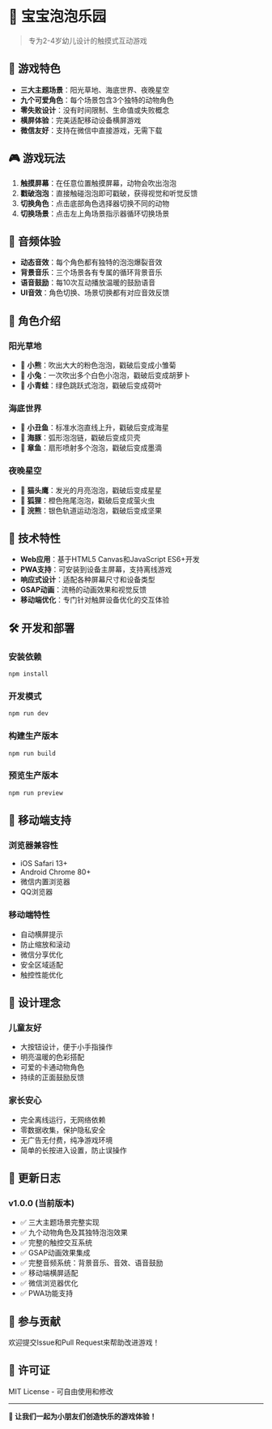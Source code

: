 # 🫧 宝宝泡泡乐园

> 专为2-4岁幼儿设计的触摸式互动游戏

## 📱 游戏特色

- **三大主题场景**：阳光草地、海底世界、夜晚星空
- **九个可爱角色**：每个场景包含3个独特的动物角色
- **零失败设计**：没有时间限制、生命值或失败概念
- **横屏体验**：完美适配移动设备横屏游戏
- **微信友好**：支持在微信中直接游戏，无需下载

## 🎮 游戏玩法

1. **触摸屏幕**：在任意位置触摸屏幕，动物会吹出泡泡
2. **戳破泡泡**：直接触碰泡泡即可戳破，获得视觉和听觉反馈
3. **切换角色**：点击底部角色选择器切换不同的动物
4. **切换场景**：点击左上角场景指示器循环切换场景

## 🎵 音频体验

- **动态音效**：每个角色都有独特的泡泡爆裂音效
- **背景音乐**：三个场景各有专属的循环背景音乐
- **语音鼓励**：每10次互动播放温暖的鼓励语音
- **UI音效**：角色切换、场景切换都有对应音效反馈

## 🌟 角色介绍

### 阳光草地
- 🐻 **小熊**：吹出大大的粉色泡泡，戳破后变成小雏菊
- 🐰 **小兔**：一次吹出多个白色小泡泡，戳破后变成胡萝卜
- 🐸 **小青蛙**：绿色跳跃式泡泡，戳破后变成荷叶

### 海底世界
- 🐠 **小丑鱼**：标准水泡直线上升，戳破后变成海星
- 🐬 **海豚**：弧形泡泡链，戳破后变成贝壳
- 🐙 **章鱼**：扇形喷射多个泡泡，戳破后变成墨滴

### 夜晚星空
- 🦉 **猫头鹰**：发光的月亮泡泡，戳破后变成星星
- 🦊 **狐狸**：橙色拖尾泡泡，戳破后变成萤火虫
- 🦝 **浣熊**：银色轨道运动泡泡，戳破后变成坚果

## 🚀 技术特性

- **Web应用**：基于HTML5 Canvas和JavaScript ES6+开发
- **PWA支持**：可安装到设备主屏幕，支持离线游戏
- **响应式设计**：适配各种屏幕尺寸和设备类型
- **GSAP动画**：流畅的动画效果和视觉反馈
- **移动端优化**：专门针对触屏设备优化的交互体验

## 🛠️ 开发和部署

### 安装依赖
```bash
npm install
```

### 开发模式
```bash
npm run dev
```

### 构建生产版本
```bash
npm run build
```

### 预览生产版本
```bash
npm run preview
```

## 📱 移动端支持

### 浏览器兼容性
- iOS Safari 13+
- Android Chrome 80+
- 微信内置浏览器
- QQ浏览器

### 移动端特性
- 自动横屏提示
- 防止缩放和滚动
- 微信分享优化
- 安全区域适配
- 触控性能优化

## 🎨 设计理念

### 儿童友好
- 大按钮设计，便于小手指操作
- 明亮温暖的色彩搭配
- 可爱的卡通动物角色
- 持续的正面鼓励反馈

### 家长安心
- 完全离线运行，无网络依赖
- 零数据收集，保护隐私安全
- 无广告无付费，纯净游戏环境
- 简单的长按进入设置，防止误操作

## 📝 更新日志

### v1.0.0 (当前版本)
- ✅ 三大主题场景完整实现
- ✅ 九个动物角色及其独特泡泡效果
- ✅ 完整的触控交互系统
- ✅ GSAP动画效果集成
- ✅ 完整音频系统：背景音乐、音效、语音鼓励
- ✅ 移动端横屏适配
- ✅ 微信浏览器优化
- ✅ PWA功能支持

## 🤝 参与贡献

欢迎提交Issue和Pull Request来帮助改进游戏！

## 📄 许可证

MIT License - 可自由使用和修改

---

**🎈 让我们一起为小朋友们创造快乐的游戏体验！**
